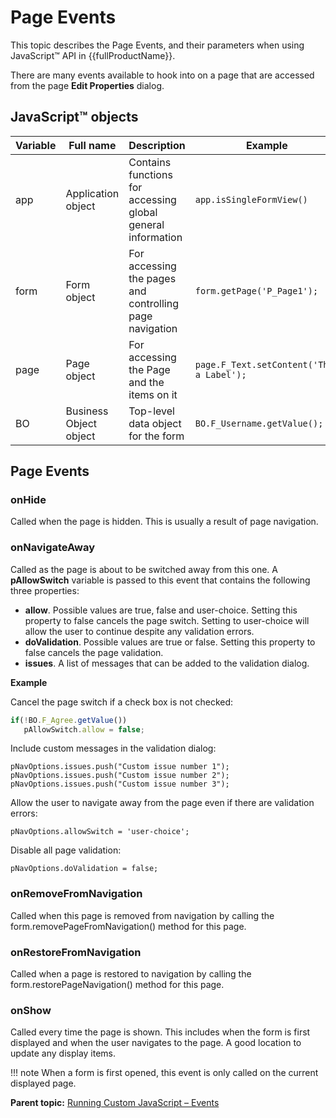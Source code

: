 # Page Events 

This topic describes the Page Events, and their parameters when using JavaScript™ API in {{fullProductName}}.

There are many events available to hook into on a page that are accessed from the page **Edit Properties** dialog.

## JavaScript™ objects

|Variable|Full name|Description|Example|Type|
|--------|---------|-----------|-------|----|
|app|Application object|Contains functions for accessing global general information|`app.isSingleFormView()`|GUI|
|form|Form object|For accessing the pages and controlling page navigation|`form.getPage('P_Page1');`|GUI|
|page|Page object|For accessing the Page and the items on it|`page.F_Text.setContent('This a Label');`|GUI|
|BO|Business Object object|Top-level data object for the form|`BO.F_Username.getValue();`|DATA|


## Page Events

### onHide

Called when the page is hidden. This is usually a result of page navigation.


### onNavigateAway

Called as the page is about to be switched away from this one. A **pAllowSwitch** variable is passed to this event that contains the following three properties:

- **allow**. Possible values are true, false and user-choice. Setting this property to false cancels the page switch.  Setting to user-choice will allow the user to continue despite any validation errors.
- **doValidation**. Possible values are true or false.  Setting this property to false cancels the page validation.
- **issues**. A list of messages that can be added to the validation dialog.

**Example**

Cancel the page switch if a check box is not checked:

```JavaScript
if(!BO.F_Agree.getValue())
   pAllowSwitch.allow = false;
```

Include custom messages in the validation dialog:

```
pNavOptions.issues.push("Custom issue number 1");
pNavOptions.issues.push("Custom issue number 2");
pNavOptions.issues.push("Custom issue number 3");
```

Allow the user to navigate away from the page even if there are validation errors:

```
pNavOptions.allowSwitch = 'user-choice';
```

Disable all page validation:

```
pNavOptions.doValidation = false;
```


### onRemoveFromNavigation

Called when this page is removed from navigation by calling the form.removePageFromNavigation() method for this page.


### onRestoreFromNavigation

Called when a page is restored to navigation by calling the form.restorePageNavigation() method for this page.


### onShow

Called every time the page is shown. This includes when the form is first displayed and when the user navigates to the page. A good location to update any display items.

!!! note
    When a form is first opened, this event is only called on the current displayed page.


**Parent topic:** [Running Custom JavaScript – Events](ref_jsapi_running_custom_js_events.md)

